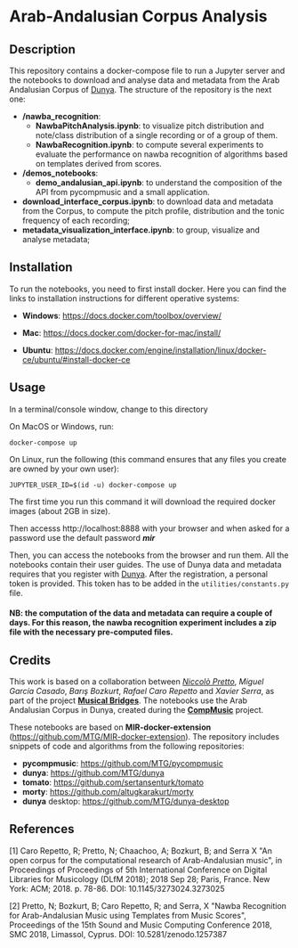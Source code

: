# Arab-Andalusian Corpus Analysis

## Description

This repository contains a docker-compose file to run a Jupyter server and the notebooks to download and analyse data and metadata from the Arab Andalusian Corpus of [Dunya](http://dunya.compmusic.upf.edu/). The structure of the repository is the next one:

* **/nawba_recognition**:
	* **NawbaPitchAnalysis.ipynb**: to visualize pitch distribution and note/class distribution of a single recording or of a group of them.
	* **NawbaRecognition.ipynb**: to compute several experiments to evaluate the performance on nawba recognition of algorithms based on templates derived from scores.
* **/demos_notebooks**:
	* **demo_andalusian_api.ipynb**: to understand the composition of the API from pycompmusic and
	a small application.
* **download_interface_corpus.ipynb**:  to download data and metadata from the Corpus, to compute the pitch profile, distribution and the tonic frequency of each recording;
* **metadata_visualization_interface.ipynb**: to group, visualize and analyse metadata;

## Installation
To run the notebooks, you need to first install docker. Here you can find the links to installation instructions for different operative systems:
* **Windows**: https://docs.docker.com/toolbox/overview/

* **Mac**: https://docs.docker.com/docker-for-mac/install/

* **Ubuntu**: https://docs.docker.com/engine/installation/linux/docker-ce/ubuntu/#install-docker-ce

## Usage

In a terminal/console window, change to this directory

On MacOS or Windows, run:

    docker-compose up

On Linux, run the following (this command ensures that any files you create are owned by your own user):

    JUPYTER_USER_ID=$(id -u) docker-compose up

The first time you run this command it will download the required docker images (about 2GB in size).

Then accesss http://localhost:8888 with your browser and when asked for a
password use the default password ***mir***

Then, you can access the notebooks from the browser and run them. All the notebooks contain their user guides.
The use of Dunya data and metadata requires that you register with [Dunya](http://dunya.compmusic.upf.edu/). After the registration, a personal token is provided. This token has to be added in the `utilities/constants.py` file.

#### NB: the computation of the data and metadata can require a couple of days. For this reason, the nawba recognition experiment includes a zip file with the necessary pre-computed files.

## Credits
This work is based on a collaboration between [*Niccolò Pretto*](http://www.dei.unipd.it/~prettoni/), *Miguel García Casado*, *Barış Bozkurt*, *Rafael Caro Repetto* and *Xavier Serra*, as part of the project [**Musical Bridges**](https://www.upf.edu/web/musicalbridges). The notebooks use the Arab Andalusian Corpus in Dunya, created during the [**CompMusic**](http://compmusic.upf.edu/) project.

These notebooks are based on **MIR-docker-extension** (https://github.com/MTG/MIR-docker-extension).
The repository includes snippets of code and algorithms from the following repositories:
* **pycompmusic**: https://github.com/MTG/pycompmusic
* **dunya**: https://github.com/MTG/dunya
* **tomato**: https://github.com/sertansenturk/tomato
* **morty**: https://github.com/altugkarakurt/morty
* **dunya** desktop: https://github.com/MTG/dunya-desktop


## References
[1] Caro Repetto, R; Pretto, N; Chaachoo, A; Bozkurt, B; and Serra X "An open corpus for the computational research of Arab-Andalusian music", in Proceedings of Proceedings of 5th International Conference on Digital Libraries for Musicology (DLfM 2018); 2018 Sep 28; Paris, France. New York: ACM; 2018. p. 78-86. DOI: 10.1145/3273024.3273025

[2] Pretto, N; Bozkurt, B; Caro Repetto, R; and Serra, X "Nawba Recognition for Arab-Andalusian Music using Templates from Music Scores", Proceedings of the 15th Sound and Music Computing Conference 2018, SMC 2018, Limassol, Cyprus. DOI: 10.5281/zenodo.1257387
